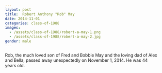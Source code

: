 ```yaml
---
layout: post
title:  Robert Anthony "Rob" May
date: 2014-11-01
categories: class-of-1988
images:
  - /assets/class-of-1988/robert-a-may-1.png
  - /assets/class-of-1988/robert-a-may-2.jpg
gender: male
---
```

Rob, the much loved son of Fred and Bobbie May and the loving dad of Alex and Bella, passed away unexpectedly on November 1, 2014. He was 44 years old.
